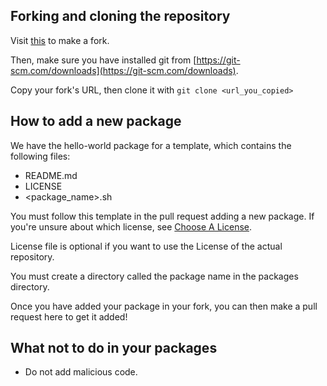 ## Forking and cloning the repository

Visit [this](https://codeberg.org/Kali-in-Batch/pkg/fork) to make a fork.

Then, make sure you have installed git from [https://git-scm.com/downloads](https://git-scm.com/downloads).

Copy your fork's URL, then clone it with `git clone <url_you_copied>`

## How to add a new package

We have the hello-world package for a template, which contains the following files:

- README.md
- LICENSE
- <package_name>.sh

You must follow this template in the pull request adding a new package. If you're unsure about which license, see [Choose A License](https://choosealicense.com/licenses/).

License file is optional if you want to use the License of the actual repository.

You must create a directory called the package name in the packages directory.

Once you have added your package in your fork, you can then make a pull request here to get it added!

## What not to do in your packages

- Do not add malicious code.
